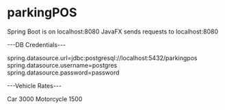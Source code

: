 # parkingPOS

Spring Boot is on localhost:8080
JavaFX sends requests to localhost:8080

---DB Credentials---

spring.datasource.url=jdbc:postgresql://localhost:5432/parkingpos
spring.datasource.username=postgres
spring.datasource.password=password

---Vehicle Rates---


Car 3000
Motorcycle 1500
